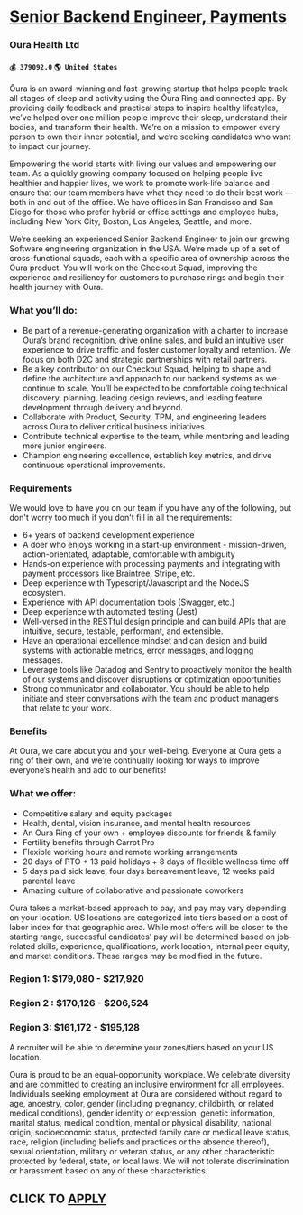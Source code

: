 # [Senior Backend Engineer, Payments](https://www.remotewlb.com/apply/senior-backend-engineer-payments-63064)  
### Oura Health Ltd  
#### `💰 379092.0` `🌎 United States`  

Ōura is an award-winning and fast-growing startup that helps people track all stages of sleep and activity using the Ōura Ring and connected app. By providing daily feedback and practical steps to inspire healthy lifestyles, we’ve helped over one million people improve their sleep, understand their bodies, and transform their health. We’re on a mission to empower every person to own their inner potential, and we’re seeking candidates who want to impact our journey.

Empowering the world starts with living our values and empowering our team. As a quickly growing company focused on helping people live healthier and happier lives, we work to promote work-life balance and ensure that our team members have what they need to do their best work — both in and out of the office. We have offices in San Francisco and San Diego for those who prefer hybrid or office settings and employee hubs, including New York City, Boston, Los Angeles, Seattle, and more.

We’re seeking an experienced Senior Backend Engineer to join our growing Software engineering organization in the USA. We’re made up of a set of cross-functional squads, each with a specific area of ownership across the Oura product. You will work on the Checkout Squad, improving the experience and resiliency for customers to purchase rings and begin their health journey with Oura.

### What you’ll do:

  * Be part of a revenue-generating organization with a charter to increase Oura’s brand recognition, drive online sales, and build an intuitive user experience to drive traffic and foster customer loyalty and retention. We focus on both D2C and strategic partnerships with retail partners.
  * Be a key contributor on our Checkout Squad, helping to shape and define the architecture and approach to our backend systems as we continue to scale. You’ll be expected to be comfortable doing technical discovery, planning, leading design reviews, and leading feature development through delivery and beyond.
  * Collaborate with Product, Security, TPM, and engineering leaders across Oura to deliver critical business initiatives.
  * Contribute technical expertise to the team, while mentoring and leading more junior engineers.
  * Champion engineering excellence, establish key metrics, and drive continuous operational improvements.

### Requirements

We would love to have you on our team if you have any of the following, but don't worry too much if you don't fill in all the requirements:

  * 6+ years of backend development experience
  * A doer who enjoys working in a start-up environment - mission-driven, action-orientated, adaptable, comfortable with ambiguity
  * Hands-on experience with processing payments and integrating with payment processors like Braintree, Stripe, etc.
  * Deep experience with Typescript/Javascript and the NodeJS ecosystem. 
  * Experience with API documentation tools (Swagger, etc.)
  * Deep experience with automated testing (Jest)
  * Well-versed in the RESTful design principle and can build APIs that are intuitive, secure, testable, performant, and extensible.
  * Have an operational excellence mindset and can design and build systems with actionable metrics, error messages, and logging messages.
  * Leverage tools like Datadog and Sentry to proactively monitor the health of our systems and discover disruptions or optimization opportunities
  * Strong communicator and collaborator. You should be able to help initiate and steer conversations with the team and product managers that relate to your work.

### Benefits

At Oura, we care about you and your well-being. Everyone at Oura gets a ring of their own, and we’re continually looking for ways to improve everyone’s health and add to our benefits!

### What we offer:

  * Competitive salary and equity packages
  * Health, dental, vision insurance, and mental health resources
  * An Oura Ring of your own + employee discounts for friends & family
  * Fertility benefits through Carrot Pro
  * Flexible working hours and remote working arrangements
  * 20 days of PTO + 13 paid holidays + 8 days of flexible wellness time off
  * 5 days paid sick leave, four days bereavement leave, 12 weeks paid parental leave
  * Amazing culture of collaborative and passionate coworkers

Oura takes a market-based approach to pay, and pay may vary depending on your location. US locations are categorized into tiers based on a cost of labor index for that geographic area. While most offers will be closer to the starting range, successful candidates’ pay will be determined based on job-related skills, experience, qualifications, work location, internal peer equity, and market conditions. These ranges may be modified in the future.

### Region 1: $179,080 - $217,920

### Region 2 : $170,126 - $206,524

### Region 3: $161,172 - $195,128

A recruiter will be able to determine your zones/tiers based on your US location.

Oura is proud to be an equal-opportunity workplace. We celebrate diversity and are committed to creating an inclusive environment for all employees. Individuals seeking employment at Oura are considered without regard to age, ancestry, color, gender (including pregnancy, childbirth, or related medical conditions), gender identity or expression, genetic information, marital status, medical condition, mental or physical disability, national origin, socioeconomic status, protected family care or medical leave status, race, religion (including beliefs and practices or the absence thereof), sexual orientation, military or veteran status, or any other characteristic protected by federal, state, or local laws. We will not tolerate discrimination or harassment based on any of these characteristics.

  
## CLICK TO [APPLY](https://www.remotewlb.com/apply/senior-backend-engineer-payments-63064)

